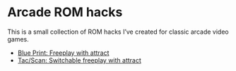 # Arcade ROM hacks

This is a small collection of ROM hacks I’ve created for classic
arcade video games.

 - [Blue Print: Freeplay with attract](blue-print-freeplay-w-attract/README.md)
 - [Tac/Scan: Switchable freeplay with attract](tacscan-freeplay/README.md)
